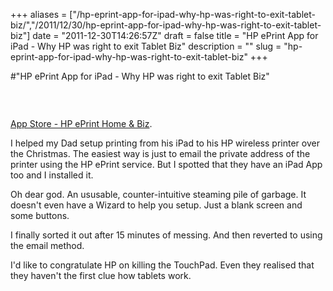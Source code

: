 +++
aliases = ["/hp-eprint-app-for-ipad-why-hp-was-right-to-exit-tablet-biz/","/2011/12/30/hp-eprint-app-for-ipad-why-hp-was-right-to-exit-tablet-biz"]
date = "2011-12-30T14:26:57Z"
draft = false
title = "HP ePrint App for iPad - Why HP was right to exit Tablet Biz"
description = ""
slug = "hp-eprint-app-for-ipad-why-hp-was-right-to-exit-tablet-biz"
+++

#"HP ePrint App for iPad - Why HP was right to exit Tablet Biz"

&nbsp;
<p style="text-align: center;"><a href="http://itunes.apple.com/us/app/hp-eprint-home-biz/id299531647?mt=8"><img src='https://d2j17b10ywb1i7.cloudfront.net/wp-content/uploads/2011/12/mzl.ydgiuouc.480x480-75.jpg' alt='' /></a></p>
<a href="http://itunes.apple.com/us/app/hp-eprint-home-biz/id299531647?mt=8">App Store - HP ePrint Home &amp; Biz</a>.

I helped my Dad setup printing from his iPad to his HP wireless printer over the Christmas. The easiest way is just to email the private address of the printer using the HP ePrint service. But I spotted that they have an iPad App too and I installed it.

Oh dear god. An ususable, counter-intuitive steaming pile of garbage. It doesn't even have a Wizard to help you setup. Just a blank screen and some buttons.

I finally sorted it out after 15 minutes of messing. And then reverted to using the email method.

I'd like to congratulate HP on killing the TouchPad. Even they realised that they haven't the first clue how tablets work.